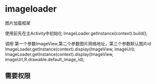 # imageloader
图片加载框架

使用前先在主Activity中初始化
ImageLoader.getInstance(context).build();

调用 第一个参数ImageView,第二个参数图片网络地址，第三个参数默认图片id
ImageLoader.getInstance(context).display(ImageView, imageUrl);
ImageLoader.getInstance(context).display(ImageView, imageUrl,R.drawable.default_image_id);

需要权限
<uses-permission android:name="android.permission.INTERNET" />
<uses-permission android:name="android.permission.WRITE_EXTERNAL_STORAGE"/>
--------------------------------------------------------------------------------
